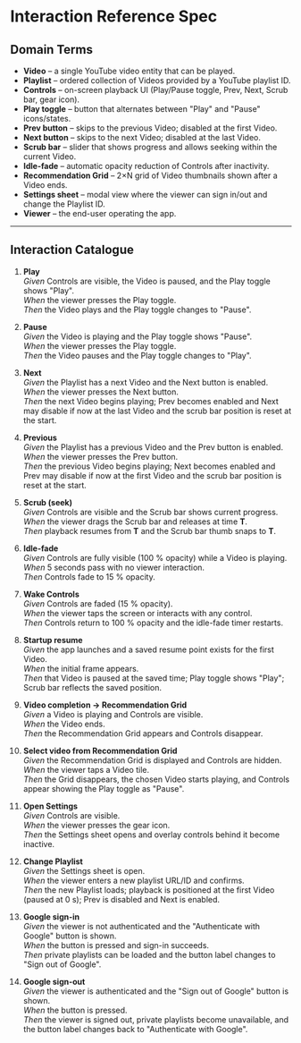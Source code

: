 # Interaction Reference Spec

## Domain Terms

* **Video** – a single YouTube video entity that can be played.
* **Playlist** – ordered collection of Videos provided by a YouTube playlist ID.
* **Controls** – on-screen playback UI (Play/Pause toggle, Prev, Next, Scrub bar, gear icon).
* **Play toggle** – button that alternates between "Play" and "Pause" icons/states.
* **Prev button** – skips to the previous Video; disabled at the first Video.
* **Next button** – skips to the next Video; disabled at the last Video.
* **Scrub bar** – slider that shows progress and allows seeking within the current Video.
* **Idle-fade** – automatic opacity reduction of Controls after inactivity.
* **Recommendation Grid** – 2×N grid of Video thumbnails shown after a Video ends.
* **Settings sheet** – modal view where the viewer can sign in/out and change the Playlist ID.
* **Viewer** – the end-user operating the app.

---

## Interaction Catalogue

1. **Play**  
   *Given* Controls are visible, the Video is paused, and the Play toggle shows "Play".  
   *When* the viewer presses the Play toggle.  
   *Then* the Video plays and the Play toggle changes to "Pause".

2. **Pause**  
   *Given* the Video is playing and the Play toggle shows "Pause".  
   *When* the viewer presses the Play toggle.  
   *Then* the Video pauses and the Play toggle changes to "Play".

3. **Next**  
   *Given* the Playlist has a next Video and the Next button is enabled.  
   *When* the viewer presses the Next button.  
   *Then* the next Video begins playing; Prev becomes enabled and Next may disable if now at the last Video and the scrub bar position is reset at the start.

4. **Previous**  
   *Given* the Playlist has a previous Video and the Prev button is enabled.  
   *When* the viewer presses the Prev button.  
   *Then* the previous Video begins playing; Next becomes enabled and Prev may disable if now at the first Video and the scrub bar position is reset at the start.

5. **Scrub (seek)**  
   *Given* Controls are visible and the Scrub bar shows current progress.  
   *When* the viewer drags the Scrub bar and releases at time **T**.  
   *Then* playback resumes from **T** and the Scrub bar thumb snaps to **T**.

6. **Idle-fade**  
   *Given* Controls are fully visible (100 % opacity) while a Video is playing.  
   *When* 5 seconds pass with no viewer interaction.  
   *Then* Controls fade to 15 % opacity.

7. **Wake Controls**  
   *Given* Controls are faded (15 % opacity).  
   *When* the viewer taps the screen or interacts with any control.  
   *Then* Controls return to 100 % opacity and the idle-fade timer restarts.

8. **Startup resume**  
   *Given* the app launches and a saved resume point exists for the first Video.  
   *When* the initial frame appears.  
   *Then* that Video is paused at the saved time; Play toggle shows "Play"; Scrub bar reflects the saved position.

9. **Video completion → Recommendation Grid**  
   *Given* a Video is playing and Controls are visible.  
   *When* the Video ends.  
   *Then* the Recommendation Grid appears and Controls disappear.

10. **Select video from Recommendation Grid**  
    *Given* the Recommendation Grid is displayed and Controls are hidden.  
    *When* the viewer taps a Video tile.  
    *Then* the Grid disappears, the chosen Video starts playing, and Controls appear showing the Play toggle as "Pause".

11. **Open Settings**  
    *Given* Controls are visible.  
    *When* the viewer presses the gear icon.  
    *Then* the Settings sheet opens and overlay controls behind it become inactive.

12. **Change Playlist**  
    *Given* the Settings sheet is open.  
    *When* the viewer enters a new playlist URL/ID and confirms.  
    *Then* the new Playlist loads; playback is positioned at the first Video (paused at 0 s); Prev is disabled and Next is enabled.

13. **Google sign-in**  
    *Given* the viewer is not authenticated and the "Authenticate with Google" button is shown.  
    *When* the button is pressed and sign-in succeeds.  
    *Then* private playlists can be loaded and the button label changes to "Sign out of Google".

14. **Google sign-out**  
    *Given* the viewer is authenticated and the "Sign out of Google" button is shown.  
    *When* the button is pressed.  
    *Then* the viewer is signed out, private playlists become unavailable, and the button label changes back to "Authenticate with Google". 
